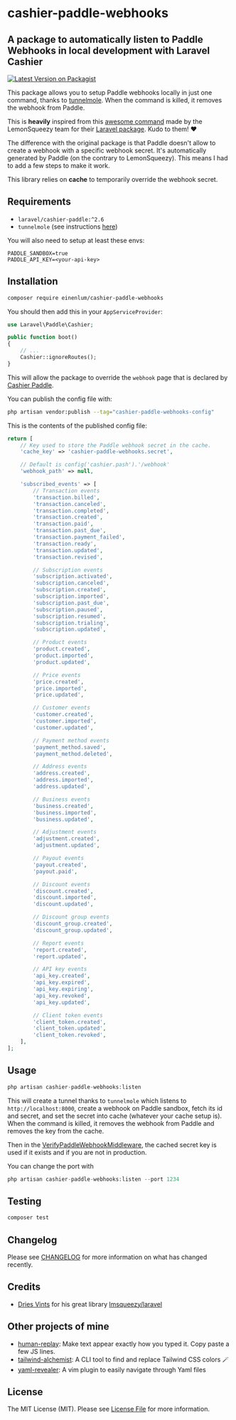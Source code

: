 # cashier-paddle-webhooks

## A package to automatically listen to Paddle Webhooks in local development with Laravel Cashier

[![Latest Version on Packagist](https://img.shields.io/packagist/v/einenlum/cashier-paddle-webhooks.svg?style=flat-square)](https://packagist.org/packages/einenlum/cashier-paddle-webhooks)

This package allows you to setup Paddle webhooks locally in just one command, thanks to [tunnelmole](https://tunnelmole.com/). When the command is killed, it removes the webhook from Paddle.

This is **heavily** inspired from this [awesome command](https://github.com/lmsqueezy/laravel/blob/main/src/Console/ListenCommand.php) made by the LemonSqueezy team for their [Laravel package](https://github.com/lmsqueezy/laravel). Kudo to them! :heart:

The difference with the original package is that Paddle doesn't allow to create a webhook with a specific webhook secret. It's automatically generated by Paddle (on the contrary to LemonSqueezy). This means I had to add a few steps to make it work.

This library relies on **cache** to temporarily override the webhook secret.

## Requirements

- `laravel/cashier-paddle:^2.6`
- `tunnelmole` (see instructions [here](https://tunnelmole.com/))

You will also need to setup at least these envs:

```
PADDLE_SANDBOX=true
PADDLE_API_KEY=<your-api-key>
```

## Installation

```bash
composer require einenlum/cashier-paddle-webhooks
```

You should then add this in your `AppServiceProvider`:

```php
use Laravel\Paddle\Cashier;

public function boot()
{
    // ...
    Cashier::ignoreRoutes();
}
```

This will allow the package to override the `webhook` page that is declared by [Cashier Paddle](https://laravel.com/docs/12.x/cashier-paddle).

You can publish the config file with:

```bash
php artisan vendor:publish --tag="cashier-paddle-webhooks-config"
```

This is the contents of the published config file:

```php
return [
    // Key used to store the Paddle webhook secret in the cache.
    'cache_key' => 'cashier-paddle-webhooks.secret',

    // Default is config('cashier.pash').'/webhook'
    'webhook_path' => null,

    'subscribed_events' => [
        // Transaction events
        'transaction.billed',
        'transaction.canceled',
        'transaction.completed',
        'transaction.created',
        'transaction.paid',
        'transaction.past_due',
        'transaction.payment_failed',
        'transaction.ready',
        'transaction.updated',
        'transaction.revised',

        // Subscription events
        'subscription.activated',
        'subscription.canceled',
        'subscription.created',
        'subscription.imported',
        'subscription.past_due',
        'subscription.paused',
        'subscription.resumed',
        'subscription.trialing',
        'subscription.updated',

        // Product events
        'product.created',
        'product.imported',
        'product.updated',

        // Price events
        'price.created',
        'price.imported',
        'price.updated',

        // Customer events
        'customer.created',
        'customer.imported',
        'customer.updated',

        // Payment method events
        'payment_method.saved',
        'payment_method.deleted',

        // Address events
        'address.created',
        'address.imported',
        'address.updated',

        // Business events
        'business.created',
        'business.imported',
        'business.updated',

        // Adjustment events
        'adjustment.created',
        'adjustment.updated',

        // Payout events
        'payout.created',
        'payout.paid',

        // Discount events
        'discount.created',
        'discount.imported',
        'discount.updated',

        // Discount group events
        'discount_group.created',
        'discount_group.updated',

        // Report events
        'report.created',
        'report.updated',

        // API key events
        'api_key.created',
        'api_key.expired',
        'api_key.expiring',
        'api_key.revoked',
        'api_key.updated',

        // Client token events
        'client_token.created',
        'client_token.updated',
        'client_token.revoked',
    ],
];
```

## Usage

```php
php artisan cashier-paddle-webhooks:listen
```

This will create a tunnel thanks to `tunnelmole` which listens to `http://localhost:8000`, create a webhook on Paddle sandbox, fetch its id and secret, and set the secret into cache (whatever your cache setup is). When the command is killed, it removes the webhook from Paddle and removes the key from the cache.

Then in the [VerifyPaddleWebhookMiddleware](src/Http/Middlewares/VerifyPaddleWebhookMiddleware.php), the cached secret key is used if it exists and if you are not in production.

You can change the port with

```php
php artisan cashier-paddle-webhooks:listen --port 1234
```

## Testing

```bash
composer test
```

## Changelog

Please see [CHANGELOG](CHANGELOG.md) for more information on what has changed recently.

## Credits

- [Dries Vints](https://github.com/driesvints) for his great library [lmsqueezy/laravel](https://github.com/lmsqueezy/laravel)

## Other projects of mine

- [human-replay](https://github.com/Einenlum/human-replay): Make text appear exactly how you typed it. Copy paste a few JS lines.
- [tailwind-alchemist](https://github.com/Einenlum/tailwind-alchemist): A CLI tool to find and replace Tailwind CSS colors 🪄
- [yaml-revealer](https://github.com/Einenlum/yaml-revealer): A vim plugin to easily navigate through Yaml files

## License

The MIT License (MIT). Please see [License File](LICENSE.md) for more information.
